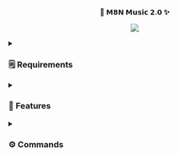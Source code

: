 <p align="center">
    <br><b>💜 𝗠𝟴𝗡 𝗠𝘂𝘀𝗶𝗰 𝟮.𝟬 ✨</b><br>
</p>
<p align="center"><a href="https://t.me/Its_romeoo"><img src="https://telegra.ph//file/8d4b5a19a037559550bb1.jpg"></a></p>


<details>
<summary><h3>🗒️ Requirements</h3></summary>

- FFmpeg
- NodeJS [nodesource.com](https://nodesource.com/)
- Python 3.7 or higher
- [PyTgCalls](https://github.com/pytgcalls/pytgcalls)
</details>

<details>
<summary><h3>🌟 Features </h3></summary>

- Yt-dL Fix
- Updated Plug-in
- Super Fast Bot
- No Lag Hang
- Fast Download Song From Server
- Program Updated
- Smooth Player
</details>

<details>
<summary><h3>⚙️ Commands</h3></summary> 

- `/play <song name>` - play song you requested
- `/song <song name>` - download songs you want quickly
- `/ping` - Bot Online or Offine

#### Admins Only 👷‍♂️
- `/pause` - pause song play
- `/resume` - resume song play
- `/skip` - play next song
- `/end` - stop music play
</details>

